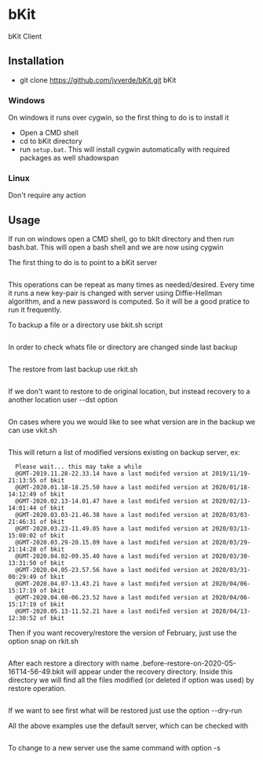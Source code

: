 # bKit
bKit Client

## Installation
- git clone https://github.com/jvverde/bKit.git bKit

### Windows
On windows it runs over cygwin, so the first thing to do is to install it
- Open a CMD shell 
- cd to bKit directory
- run ``setup.bat``. This will install cygwin automatically with required packages as well shadowspan

### Linux
  Don't require any action

## Usage
If run on windows open a CMD shell, go to bkIt directory and then run bash.bat.
This will open a bash shell and we are now using cygwin

The first thing to do is to point to a bKit server

```./init.sh serveraddress
```

This operations can be repeat as many times as needed/desired. Every time it runs a new key-pair is changed with server using Diffie-Hellman algorithm, and a new password is computed. So it will be a good pratice to run it frequently.

To backup a file or a directory use bkit.sh script

```./bkit.sh directory
```

In order to check whats file or directory are changed sinde last backup

```./dkit.sh directory
```

The restore from last backup use rkit.sh

```./rkit.sh directory
```

If we don't want to restore to de original location, but instead recovery to a another location user --dst option 

```./rkit.sh --dst=newlocationdirectory directory
```

On cases where you we would like to see what version are in the backup we can use vkit.sh

```./vkit.sh directory
```

This will return a list of modified versions existing on backup server, ex:

```$ ../vkit.sh c:/bkit
  Please wait... this may take a while
  @GMT-2019.11.28-22.33.14 have a last modifed version at 2019/11/19-21:13:55 of bkit
  @GMT-2020.01.18-18.25.50 have a last modifed version at 2020/01/18-14:12:49 of bkit
  @GMT-2020.02.13-14.01.47 have a last modifed version at 2020/02/13-14:01:44 of bkit
  @GMT-2020.03.03-21.46.38 have a last modifed version at 2020/03/03-21:46:31 of bkit
  @GMT-2020.03.23-11.49.05 have a last modifed version at 2020/03/13-15:00:02 of bkit
  @GMT-2020.03.29-20.15.09 have a last modifed version at 2020/03/29-21:14:28 of bkit
  @GMT-2020.04.02-09.35.40 have a last modifed version at 2020/03/30-13:31:50 of bkit
  @GMT-2020.04.05-23.57.56 have a last modifed version at 2020/03/31-00:29:49 of bkit
  @GMT-2020.04.07-13.43.21 have a last modifed version at 2020/04/06-15:17:19 of bkit
  @GMT-2020.04.08-06.23.52 have a last modifed version at 2020/04/06-15:17:19 of bkit
  @GMT-2020.05.13-11.52.21 have a last modifed version at 2020/04/13-12:30:52 of bkit
```

Then if you want recovery/restore the version of February, just use the option snap on rkit.sh

```./rkit.sh --snap="@GMT-2020.02.13-14.01.47" c:/bkit
```

After each restore a directory with name .before-restore-on-2020-05-16T14-56-49.bkit will appear under the recovery directory. Inside this directory we will find all the files modified (or deleted if option was used) by restore operation.

```./rkit.sh --dry-run --snap="@GMT-2020.02.13-14.01.47" c:/bkit
```

If we want to see first what will be restored just use the option --dry-run

All the above examples use the default server, which can be checked with

```./server.sh
```

To change to a new server use the same command with option -s

```./server.sh -s newserver
```
